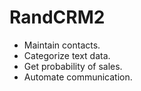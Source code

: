 # RandCRM2

- Maintain contacts.
- Categorize text data.
- Get probability of sales.
- Automate communication.
